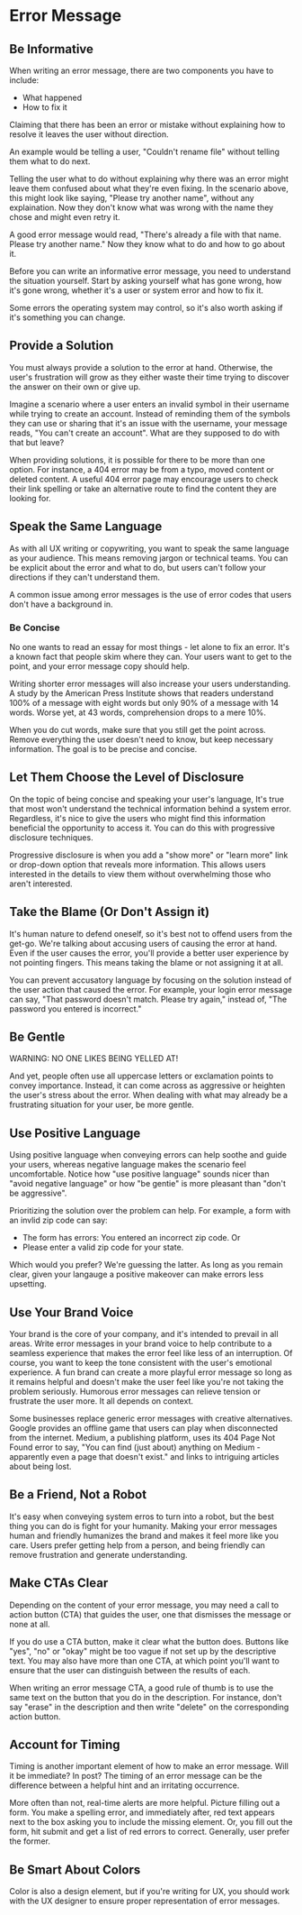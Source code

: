 # Error Message

## Be Informative

When writing an error message, there are two components you have to include:

- What happened
- How to fix it

Claiming that there has been an error or mistake without explaining
how to resolve it leaves the user without direction.

An example would be telling a user, "Couldn't rename file"
without telling them what to do next.

Telling the user what to do without explaining why there was an error
might leave them confused about what they're even fixing.
In the scenario above, this might look like saying,
"Please try another name", without any explaination.
Now they don't know what was wrong with the name they chose and might even retry it.

A good error message would read,
"There's already a file with that name. Please try another name."
Now they know what to do and how to go about it.

Before you can write an informative error message,
you need to understand the situation yourself.
Start by asking yourself what has gone wrong,
how it's gone wrong, whether it's a user or system error and how to fix it.

Some errors the operating system may control,
so it's also worth asking if it's something you can change.

## Provide a Solution

You must always provide a solution to the error at hand.
Otherwise, the user's frustration will grow
as they either waste their time trying to discover the answer on their own or give up.

Imagine a scenario where a user enters an invalid symbol in their username
while trying to create an account.
Instead of reminding them of the symbols they can use or
sharing that it's an issue with the username,
your message reads, "You can't create an account".
What are they supposed to do with that but leave?

When providing solutions, it is possible for there to be more than one option.
For instance, a 404 error may be from a typo, moved content or deleted content.
A useful 404 error page may encourage users to check their link spelling or
take an alternative route to find the content they are looking for.

## Speak the Same Language

As with all UX writing or copywriting,
you want to speak the same language as your audience.
This means removing jargon or technical teams.
You can be explicit about the error and what to do,
but users can't follow your directions if they can't understand them.

A common issue among error messages
is the use of error codes that users don't have a background in.

### Be Concise

No one wants to read an essay for most things - let alone to fix an error.
It's a known fact that people skim where they can.
Your users want to get to the point,
and your error message copy should help.

Writing shorter error messages will also increase your users understanding.
A study by the American Press Institute shows that
readers understand 100% of a message with eight words
but only 90% of a message with 14 words.
Worse yet, at 43 words, comprehension drops to a mere 10%.

When you do cut words, make sure that you still get the point across.
Remove everything the user doesn't need to know,
but keep necessary information.
The goal is to be precise and concise.

## Let Them Choose the Level of Disclosure

On the topic of being concise and speaking your user's language,
It's true that most won't understand the technical information behind a system error.
Regardless, it's nice to give the users
who might find this information beneficial the opportunity to access it.
You can do this with progressive disclosure techniques.

Progressive disclosure is when you add a "show more" or "learn more" link
or drop-down option that reveals more information.
This allows users interested in the details to view them without
overwhelming those who aren't interested.

## Take the Blame (Or Don't Assign it)

It's human nature to defend oneself,
so it's best not to offend users from the get-go.
We're talking about accusing users of causing the error at hand.
Even if the user causes the error,
you'll provide a better user experience by not pointing fingers.
This means taking the blame or not assigning it at all.

You can prevent accusatory language by focusing on the solution
instead of the user action that caused the error.
For example, your login error message can say,
"That password doesn't match. Please try again," instead of,
"The password you entered is incorrect."

## Be Gentle

WARNING: NO ONE LIKES BEING YELLED AT!

And yet, people often use all uppercase letters
or exclamation points to convey importance.
Instead, it can come across as aggressive or
heighten the user's stress about the error.
When dealing with what may already be a frustrating situation for your user,
be more gentle.

## Use Positive Language

Using positive language when conveying errors can help soothe and guide your users,
whereas negative language makes the scenario feel uncomfortable.
Notice how "use positive language" sounds nicer than "avoid negative language"
or how "be gentie" is more pleasant than "don't be aggressive".

Prioritizing the solution over the problem can help.
For example, a form with an invlid zip code can say:

- The form has errors: You entered an incorrect zip code.
  Or
- Please enter a valid zip code for your state.

Which would you prefer? We're guessing the latter.
As long as you remain clear,
given your langauge a positive makeover can make errors less upsetting.

## Use Your Brand Voice

Your brand is the core of your company,
and it's intended to prevail in all areas.
Write error messages in your brand voice
to help contribute to a seamless experience
that makes the error feel like less of an interruption.
Of course, you want to keep the tone consistent with the user's emotional experience.
A fun brand can create a more playful error message so long as it remains helpful
and doesn't make the user feel like you're not taking the problem seriously.
Humorous error messages can relieve tension or frustrate the user more.
It all depends on context.

Some businesses replace generic error messages with creative alternatives.
Google provides an offline game that users can play when disconnected from the internet.
Medium, a publishing platform,
uses its 404 Page Not Found error to say,
"You can find (just about) anything on Medium - apparently even a page that doesn't exist."
and links to intriguing articles about being lost.

## Be a Friend, Not a Robot

It's easy when conveying system erros to turn into a robot,
but the best thing you can do is fight for your humanity.
Making your error messages human and friendly humanizes the brand
and makes it feel more like you care.
Users prefer getting help from a person,
and being friendly can remove frustration and generate understanding.

## Make CTAs Clear

Depending on the content of your error message,
you may need a call to action button (CTA) that guides the user,
one that dismisses the message or none at all.

If you do use a CTA button, make it clear what the button does.
Buttons like "yes", "no" or "okay" might be too vague
if not set up by the descriptive text.
You may also have more than one CTA,
at which point you'll want to ensure that
the user can distinguish between the results of each.

When writing an error message CTA,
a good rule of thumb is to use the same text on the button that you do in the description.
For instance, don't say "erase" in the description
and then write "delete" on the corresponding action button.

## Account for Timing

Timing is another important element of how to make an error message.
Will it be immediate? In post?
The timing of an error message can be the difference between a helpful hint
and an irritating occurrence.

More often than not, real-time alerts are more helpful.
Picture filling out a form.
You make a spelling error, and immediately after,
red text appears next to the box asking you to include the missing element.
Or, you fill out the form,
hit submit and get a list of red errors to correct.
Generally, user prefer the former.

## Be Smart About Colors

Color is also a design element,
but if you're writing for UX, you should work with the UX designer
to ensure proper representation of error messages.
